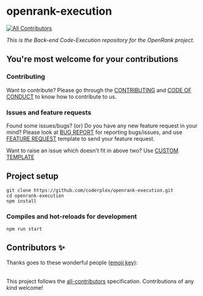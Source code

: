 # openrank-execution
[![All Contributors](https://img.shields.io/badge/all_contributors-1-orange.svg?style=flat-square)](#contributors)

_This is the Back-end Code-Execution repository for the OpenRank project._

## You're most welcome for your contributions

  ### Contributing
  Want to contribute? Please go through the [CONTRIBUTING](/.github/CONTRIBUTING.md) and [CODE OF CONDUCT](/.github/CODE_OF_CONDUCT.md) to know how to contribute to us.

  ### Issues and feature requests
  Found some issues/bugs? (or) Do you have any new feature request in your mind? Please look at [BUG REPORT](/.github/ISSUE_TEMPLATE/bug_report.md) for reporting bugs/issues, and use [FEATURE REQUEST](/.github/ISSUE_TEMPLATE/feature_request.md) template to send your feature request.

  Want to raise an issue which doesn't fit in above two? Use [CUSTOM TEMPLATE](/.github/ISSUE_TEMPLATE/custom.md)


## Project setup
```
git clone https://github.com/coderplex/openrank-execution.git
cd openrank-execution
npm install
```

### Compiles and hot-reloads for development
```
npm run start
```

## Contributors ✨

Thanks goes to these wonderful people ([emoji key](https://allcontributors.org/docs/en/emoji-key)):

<!-- ALL-CONTRIBUTORS-LIST:START - Do not remove or modify this section -->
<!-- prettier-ignore -->
<table>
  <tr>
  </tr>
</table>

<!-- ALL-CONTRIBUTORS-LIST:END -->

This project follows the [all-contributors](https://github.com/all-contributors/all-contributors) specification. Contributions of any kind welcome!
